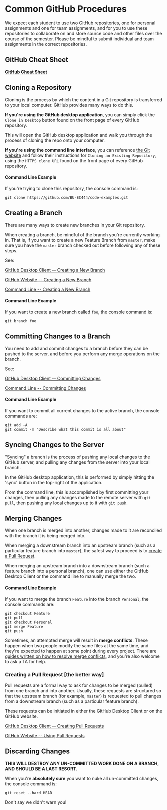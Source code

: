 # Common GitHub Procedures

We expect each student to use two GitHub repositories, one for personal assignments and one for team assignments, and for you to use these repositories to collaborate on and store source code and other files over the course of the semester. Please be mindful to submit individual and team assignments in the correct repositories.

## GitHub Cheat Sheet

**[GitHub Cheat Sheet](/docs/utilities/docs/github-git-cheat-sheet.pdf)**

## Cloning a Repository

Cloning is the process by which the content in a Git repository is transferred to your local computer. GitHub provides many ways to do this.

**If you're using the GitHub desktop application**, you can simply click the ``Clone in Desktop`` button found on the front page of every GitHub repository.

This will open the GitHub desktop application and walk you through the process of cloning the repo onto your computer.

**If you're using the command line interface**, you can reference [the Git website](https://git-scm.com/book/en/v2/Git-Basics-Getting-a-Git-Repository) and follow their instructions for ``Cloning an Existing Repository``, using the ``HTTPS clone URL`` found on the front page of every GitHub repository.

#### Command Line Example

If you're trying to clone this repository, the console command is:

    git clone https://github.com/BU-EC444/code-examples.git

## Creating a Branch

There are many ways to create new branches in your Git repository.

When creating a branch, be mindful of the branch you're currently working in. That is, if you want to create a new Feature Branch from ``master``, make sure you have the ``master`` branch checked out before following any of these steps.

See:

[GitHub Desktop Client -- Creating a New Branch](https://help.github.com/en/desktop/contributing-to-projects/creating-a-branch-for-your-work)

[GitHub Website -- Creating a New Branch](https://github.com/blog/1377-create-and-delete-branches)

[Command Line -- Creating a New Branch](https://github.com/Kunena/Kunena-Forum/wiki/Create-a-new-branch-with-git-and-manage-branches)

#### Command Line Example

If you want to create a new branch called ``foo``, the console command is:

    git branch foo

## Committing Changes to a Branch

You need to add and commit changes to a branch before they can be pushed to the server, and before you perform any merge operations on the branch.

See:

[GitHub Desktop Client -- Committing Changes](https://help.github.com/en/desktop/contributing-to-projects/committing-and-reviewing-changes-to-your-project)

[Command Line -- Committing Changes](https://git-scm.com/book/en/v2/Git-Basics-Recording-Changes-to-the-Repository)

#### Command Line Example

If you want to commit all current changes to the active branch, the console commands are:

    git add -A
    git commit -m "Describe what this commit is all about"

## Syncing Changes to the Server

"Syncing" a branch is the process of pushing any local changes to the GitHub server, and pulling any changes from the server into your local branch.

In the GitHub desktop application, this is performed by simply hitting the 'sync' button in the top-right of the application.

From the command line, this is accomplished by first committing your changes, then pulling any changes made to the remote server with ``git pull``, then pushing any local changes up to it with ``git push``.

## Merging Changes

When one branch is merged into another, changes made to it are reconciled with the branch it is being merged into.

When merging a downstream branch into an upstream branch (such as a particular feature branch into `master`), the safest way to proceed is to [create a Pull Request](https://help.github.com/en/articles/creating-a-pull-request).

When merging an upstream branch into a downstream branch (such a feature branch into a personal branch), one can use either the GitHub Desktop Client or the command line to manually merge the two.

#### Command Line Example

If you want to merge the branch ``Feature`` into the branch ``Personal``, the console commands are:

    git checkout Feature
    git pull
    git checkout Personal
    git merge Feature
    git push

Sometimes, an attempted merge will result in **merge conflicts**. These happen when two people modify the same files at the same time, and they're expected to happen at some point during every project. There are [guides written on how to resolve merge conflicts](https://css-tricks.com/deal-merge-conflicts-git/), and you're also welcome to ask a TA for help.

### Creating a Pull Request [the better way]

Pull requests are a formal way to ask for changes to be merged (pulled) from one branch and into another. Usually, these requests are structured so that the upstream branch (for example, ``master``) is requested to pull changes from a downstream branch (such as a particular feature branch).

These requests can be initiated in either the GitHub Desktop Client or on the GitHub website.

[GitHub Desktop Client -- Creating Pull Requests](https://help.github.com/en/articles/creating-a-pull-request)

[GitHub Website -- Using Pull Requests](https://help.github.com/articles/using-pull-requests/)

## Discarding Changes
**THIS WILL DESTROY ANY UN-COMMITTED WORK DONE ON A BRANCH, AND SHOULD BE A LAST RESORT.**

When you're **absolutely sure** you want to nuke all un-committed changes, the console command is:

    git reset --hard HEAD

Don't say we didn't warn you!
